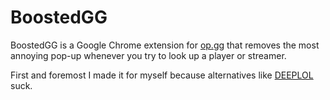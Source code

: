 # BoostedGG 

BoostedGG is a Google Chrome extension for [op.gg](https://op.gg) that removes the most annoying pop-up whenever you try to look up a player or streamer.

First and foremost I made it for myself because alternatives like [DEEPLOL](https://deeplol.gg) suck.